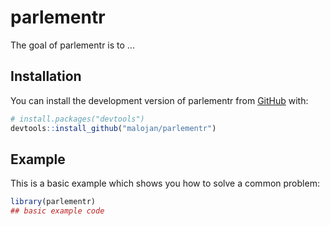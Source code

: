 
# parlementr

<!-- badges: start -->
<!-- badges: end -->

The goal of parlementr is to ...

## Installation

You can install the development version of parlementr from [GitHub](https://github.com/) with:

``` r
# install.packages("devtools")
devtools::install_github("malojan/parlementr")
```

## Example

This is a basic example which shows you how to solve a common problem:

``` r
library(parlementr)
## basic example code
```


